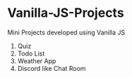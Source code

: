 # Vanilla-JS-Projects

Mini Projects developed using Vanilla JS

1. Quiz
2. Todo List
3. Weather App
4. Discord like Chat Room
